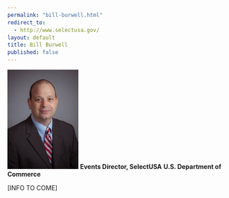```yaml
---
permalink: "bill-burwell.html"
redirect_to:
  - http://www.selectusa.gov/
layout: default
title: Bill Burwell 
published: false
---
```



<span class="imgright">![Bill Burwell](images/BB-headshot_small.jpg)
**Events Director, SelectUSA**
**U.S. Department of Commerce**</span>

[INFO TO COME]
